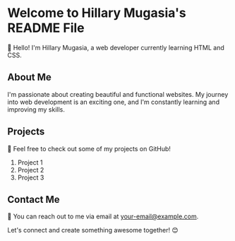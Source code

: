 # Welcome to Hillary Mugasia's README File

👋 Hello! I'm Hillary Mugasia, a web developer currently learning HTML and CSS.

## About Me
I'm passionate about creating beautiful and functional websites. My journey into web development is an exciting one, and I'm constantly learning and improving my skills.

## Projects
🌟 Feel free to check out some of my projects on GitHub!

1. Project 1
2. Project 2
3. Project 3

## Contact Me
📧 You can reach out to me via email at [your-email@example.com](mailto:your-email@example.com).

Let's connect and create something awesome together! 😊
